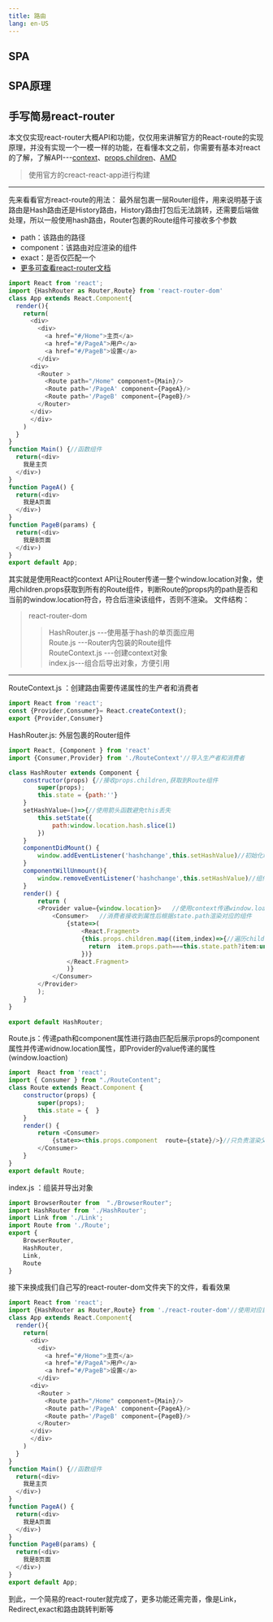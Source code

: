 ```yaml
---
title: 路由
lang: en-US
---
```

## SPA
## SPA原理
## 手写简易react-router 
本文仅实现react-router大概API和功能，仅仅用来讲解官方的React-route的实现原理，并没有实现一个一模一样的功能，在看懂本文之前，你需要有基本对react的了解，了解API---[context](https://jeryqwq.github.io/React.html#context)、[props.children](https://reactjs.org/docs/glossary.html#propschildren)、[AMD](https://jeryqwq.github.io/Base/CMDAMD.html#cmd规范)

>使用官方的creact-react-app进行构建<br/>
---
先来看看官方react-route的用法：
最外层包裹一层Router组件，用来说明基于该路由是Hash路由还是History路由，History路由打包后无法跳转，还需要后端做处理，所以一般使用hash路由，Router包裹的Route组件可接收多个参数
* path：该路由的路径
* component：该路由对应渲染的组件
* exact：是否仅匹配一个
* [更多可查看react-router文档](https://reacttraining.com/react-router/web/guides/quick-start)
```js
import React from 'react';
import {HashRouter as Router,Route} from 'react-router-dom'
class App extends React.Component{
  render(){
    return(
      <div>
        <div>
          <a href="#/Home">主页</a>
          <a href="#/PageA">用户</a>
          <a href="#/PageB">设置</a>
        </div>
      <div>
        <Router >
          <Route path="/Home" component={Main}/>
          <Route path='/PageA' component={PageA}/>
          <Route path='/PageB' component={PageB}/>
        </Router>
      </div>
      </div>
    )
  }
}
function Main() {//函数组件
  return(<div>
    我是主页
  </div>)
}
function PageA() {
  return(<div>
    我是A页面
  </div>)
}
function PageB(params) {
  return(<div>
    我是B页面
  </div>)
}
export default App;
```
其实就是使用React的context API让Router传递一整个window.location对象，使用children.props获取到所有的Route组件，判断Route的props内的path是否和当前的window.location符合，符合后渲染该组件，否则不渲染。
文件结构：
> react-router-dom
>> HashRouter.js      ---使用基于hash的单页面应用 <br>
>> Route.js     ---Router内包装的Route组件<br>
>> RouteContext.js    ---创建context对象<br>
>> index.js---组合后导出对象，方便引用<br>
----
RouteContext.js ：创建路由需要传递属性的生产者和消费者
```js
import React from 'react';
const {Provider,Consumer}= React.createContext();
export {Provider,Consumer}
```
HashRouter.js: 外层包裹的Router组件
```js
import React, {Component } from 'react'
import {Consumer,Provider} from './RouteContext'//导入生产者和消费者

class HashRouter extends Component {
    constructor(props) {//接收props.children,获取到Route组件
        super(props);
        this.state = {path:''}
    }
    setHashValue=()=>{//使用箭头函数避免this丢失
        this.setState({
            path:window.location.hash.slice(1)
        })
    }
    componentDidMount() {
        window.addEventListener('hashchange',this.setHashValue)//初始化时监听路由变化，给path赋值
    }
    componentWillUnmount(){
        window.removeEventListener('hashchange',this.setHashValue)//组件卸载后移除监听事件
    }
    render() { 
        return (
        <Provider value={window.location}>   //使用context传递window.loaction属性
            <Consumer>   //消费者接收到属性后根据state.path渲染对应的组件
                {state=>(
                    <React.Fragment>
                    {this.props.children.map((item,index)=>{//遍历childern，判断是否该渲染
                      return  item.props.path===this.state.path?item:undefined
                    })}
                </React.Fragment>
                )}
            </Consumer>
        </Provider>
        );
    }
}
 
export default HashRouter;
```
Route.js：传递path和component属性进行路由匹配后展示props的component属性并传递widnow.location属性，即Provider的value传递的属性(window.loaction)
```js
import  React from 'react';
import { Consumer } from "./RouteContent";
class Route extends React.Component {
    constructor(props) {
        super(props);
        this.state = {  }
    }
    render() { 
        return <Consumer>
            {state=><this.props.component  route={state}/>}//只负责渲染父级所传递的component并传递路由的信息
        </Consumer>
    }
}
export default Route;
```
index.js ：组装并导出对象
```js
import BrowserRouter from  "./BrowserRouter";
import HashRouter from './HashRouter';
import Link from './Link';
import Route from './Route';
export {
    BrowserRouter,
    HashRouter,
    Link,
    Route
}
```
接下来换成我们自己写的react-router-dom文件夹下的文件，看看效果
```js
import React from 'react';
import {HashRouter as Router,Route} from './react-router-dom'//使用对应目录下的文件导入自己的react-router-dom
class App extends React.Component{
  render(){
    return(
      <div>
        <div>
          <a href="#/Home">主页</a>
          <a href="#/PageA">用户</a>
          <a href="#/PageB">设置</a>
        </div>
      <div>
        <Router >
          <Route path="/Home" component={Main}/>
          <Route path='/PageA' component={PageA}/>
          <Route path='/PageB' component={PageB}/>
        </Router>
      </div>
      </div>
    )
  }
}
function Main() {//函数组件
  return(<div>
    我是主页
  </div>)
}
function PageA() {
  return(<div>
    我是A页面
  </div>)
}
function PageB(params) {
  return(<div>
    我是B页面
  </div>)
}
export default App;
```
到此，一个简易的react-router就完成了，更多功能还需完善，像是Link，Redirect,exact和路由跳转判断等